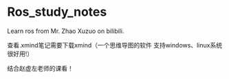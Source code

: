 # Ros_study_notes
Learn ros from Mr. Zhao Xuzuo on bilibili.

查看.xmind笔记需要下载xmind（一个思维导图的软件 支持windows、linux系统 很好用!）

结合赵虚左老师的课看！
